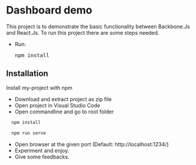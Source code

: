# Dashboard demo

This project is to demonstrate the basic functionality between Backbone.Js and React.Js.
To run this project there are some steps needed.

- Run: <pre>npm install</pre>

## Installation

Install my-project with npm

- Download and extract project as zip file
- Open project in Visual Studio Code
- Open commandline and go to root folder

```bash
  npm install
```

```bash
  npm run serve
```

- Open browser at the given port (Default: http://localhost:1234/)
- Experiment and enjoy.
- Give some feedbacks.
